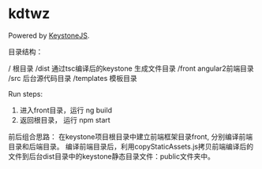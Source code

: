 kdtwz
=====================

Powered by [KeystoneJS](http://keystonejs.com).


目录结构：

/   根目录
/dist   通过tsc编译后的keystone 生成文件目录
/front  angular2前端目录
/src    后台源代码目录
/templates  模板目录   

Run steps:

1. 进入front目录，运行 ng build
2. 返回根目录， 运行 npm start


前后组合思路：
在keystone项目根目录中建立前端框架目录front, 分别编译前端目录和后端目录。
编译前端目录后，利用copyStaticAssets.js拷贝前端编译后的文件到后台dist目录中的keystone静态目录文件：public文件夹中。